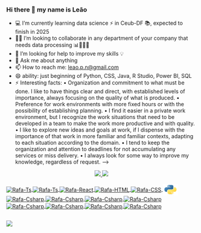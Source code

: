 ### Hi there 👋 my name is Leão



- 💻 I’m currently learning data science ⚡ in Ceub-DF 📚, expected to finish in 2025
- 👨‍💻 I’m looking to collaborate in any department of your company that needs data processing 📊🤖🔗💲
- 🤔 I’m looking for help to improve my skills 💡
- 💬 Ask me about anything
- 📫 How to reach me: leao.p.n@gmail.com
- 😄 ability: just beginning of Python, CSS, Java, R Studio, Power BI, SQL 
- ⚡ Interesting facts: 
      • Organization and commitment to what must be
done. I like to have things clear and direct, with established levels of importance, always focusing on the quality
of what is produced.
      • Preference for work environments with more fixed hours or with the possibility of establishing planning.
      • I find it easier in a private work environment, but I recognize the work situations that need to be developed in a team to make the work more productive and with quality.
      • I like to explore new ideas and goals at work, if I dispense with the importance of that work in more familiar and familiar contexts, adapting to each situation according to the domain.
      • I tend to keep the organization and attention to deadlines for not accumulating any services or miss delivery.
      • I always look for some way to improve my knowledge, regardless of request.
-->

<div align="center">
  <a href="https://github.com/leaopn">
  <img height="180em" src="https://github-readme-stats.vercel.app/api?username=leaopn&show_icons=true&theme=blue-green&include_all_commits=true&count_private=true"/>
  <img height="180em" src="https://github-readme-stats.vercel.app/api/top-langs/?username=leaopn&layout=compact&langs_count=7&theme=github_dark"/>
</div>
    
<div style="display: inline_block"><br>
   <img align="center" alt="Rafa-Ts" height="30" width="40" src="https://cdn.jsdelivr.net/gh/devicons/devicon/icons/github/github-original-wordmark.svg">
  <img align="center" alt="Rafa-Ts" height="30" width="40" src="https://cdn.jsdelivr.net/gh/devicons/devicon/icons/c/c-original.svg">
  <img align="center" alt="Rafa-React" height="30" width="40" src="https://cdn.jsdelivr.net/gh/devicons/devicon/icons/canva/canva-original.svg">
  <img align="center" alt="Rafa-HTML" height="30" width="40" src="https://cdn.jsdelivr.net/gh/devicons/devicon/icons/cplusplus/cplusplus-original.svg">
  <img align="center" alt="Rafa-CSS" height="30" width="40" src="https://cdn.jsdelivr.net/gh/devicons/devicon/icons/html5/html5-original-wordmark.svg">
  <img align="center" alt="Rafa-Python" height="30" width="40" src="https://raw.githubusercontent.com/devicons/devicon/master/icons/python/python-original.svg">
  <img align="center" alt="Rafa-Csharp" height="30" width="40" src="https://cdn.jsdelivr.net/gh/devicons/devicon/icons/javascript/javascript-original.svg">
  <img align="center" alt="Rafa-Csharp" height="30" width="40" src="https://cdn.jsdelivr.net/gh/devicons/devicon/icons/jupyter/jupyter-original.svg">
  <img align="center" alt="Rafa-Csharp" height="30" width="40" src="https://cdn.jsdelivr.net/gh/devicons/devicon/icons/kaggle/kaggle-original.svg">
  <img align="center" alt="Rafa-Csharp" height="30" width="40" src="https://cdn.jsdelivr.net/gh/devicons/devicon/icons/linkedin/linkedin-original-wordmark.svg">
  <img align="center" alt="Rafa-Csharp" height="30" width="40" src="https://cdn.jsdelivr.net/gh/devicons/devicon/icons/mysql/mysql-original.svg">
  <img align="center" alt="Rafa-Csharp" height="30" width="40" src="https://cdn.jsdelivr.net/gh/devicons/devicon/icons/photoshop/photoshop-plain.svg">
   <img align="center" alt="Rafa-Csharp" height="30" width="40" src="https://cdn.jsdelivr.net/gh/devicons/devicon/icons/r/r-original.svg">
  <img align="center" alt="Rafa-Csharp" height="30" width="40" src="https://cdn.jsdelivr.net/gh/devicons/devicon/icons/visualstudio/visualstudio-plain.svg">
 
</div>
  
  ##
 
<div> 

  <a href="https://www.linkedin.com/in/leao-neto-ba2ba164/" target="_blank"><img src="https://img.shields.io/badge/-LinkedIn-%230077B5?style=for-the-badge&logo=linkedin&logoColor=white" target="_blank"></a> 
 

</div>
